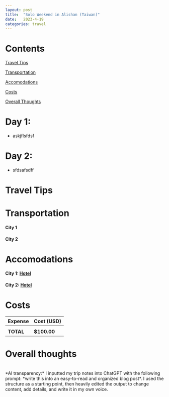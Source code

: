 ```yaml
---
layout: post
title:  "Solo Weekend in Alishan (Taiwan)"
date:   2023-4-19
categories: travel
---
```


# Contents

[Travel Tips](#travel-tips)

[Transportation](#transportation)

[Accomodations](#accomodations)

[Costs](#costs)

[Overall Thoughts](#overall-thoughts)

# Day 1: 
* askjflsfdsf

# Day 2:
* sfdsafsdff

# Travel Tips

# Transportation
#### City 1

#### City 2

# Accomodations
#### City 1: [Hotel](link)

#### City 2: [Hotel](link)

# Costs

| Expense | Cost (USD) |
| ----------- | ----------- |
| | |
| **TOTAL**	| **$100.00** |

# Overall thoughts


<br>
*AI transparency:* I inputted my trip notes into ChatGPT with the following prompt: *write this into an easy-to-read and organized blog post*. I used the structure as a starting point, then heavily edited the output to change content, add details, and write it in my own voice.